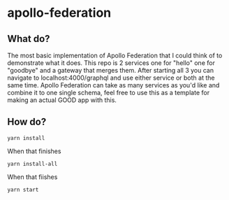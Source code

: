 # apollo-federation

## What do?

The most basic implementation of Apollo Federation that I could think of to demonstrate what it does. This repo is 2 services one for "hello" one for "goodbye" and a gateway that merges them. After starting all 3 you can navigate to localhost:4000/graphql and use either service or both at the same time. Apollo Federation can take as many services as you'd like and combine it to one single schema, feel free to use this as a template for making an actual GOOD app with this.

## How do?

```
yarn install
```
When that finishes
```
yarn install-all
```
When that fiishes
```
yarn start
````

